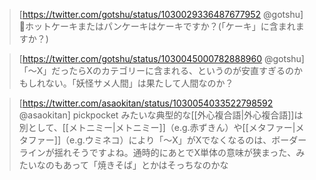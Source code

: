 
> [https://twitter.com/gotshu/status/1030029336487677952 @gotshu]
>🥞ホットケーキまたはパンケーキはケーキですか？(「ケーキ」に含まれますか？)

> [https://twitter.com/gotshu/status/1030045000782888960 @gotshu]
> 「〜X」だったらXのカテゴリーに含まれる、というのが安直すぎるのかもしれない。「妖怪サメ人間」は果たして人間なのか？

> [https://twitter.com/asaokitan/status/1030054033522798592 @asaokitan]
> pickpocket みたいな典型的な[[外心複合語|外心複合語]]は別として、[[メトニミー|メトニミー]]（e.g.赤ずきん）や[[メタファー|メタファー]]（e.g.ウミネコ）により「〜X」がXでなくなるのは、ボーダーラインが揺れそうですよね。通時的にあとでX単体の意味が狭まった、みたいなのもあって「焼きそば」とかはそっちなのかな